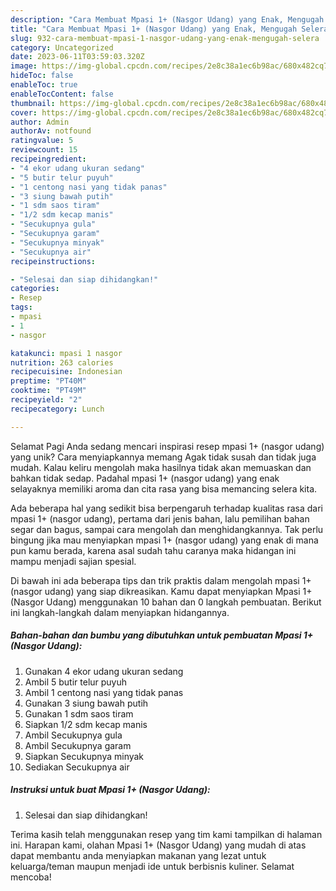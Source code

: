```yaml
---
description: "Cara Membuat Mpasi 1+ (Nasgor Udang) yang Enak, Mengugah Selera"
title: "Cara Membuat Mpasi 1+ (Nasgor Udang) yang Enak, Mengugah Selera"
slug: 932-cara-membuat-mpasi-1-nasgor-udang-yang-enak-mengugah-selera
category: Uncategorized
date: 2023-06-11T03:59:03.320Z
image: https://img-global.cpcdn.com/recipes/2e8c38a1ec6b98ac/680x482cq70/mpasi-1-nasgor-udang-foto-resep-utama.jpg
hideToc: false
enableToc: true
enableTocContent: false
thumbnail: https://img-global.cpcdn.com/recipes/2e8c38a1ec6b98ac/680x482cq70/mpasi-1-nasgor-udang-foto-resep-utama.jpg
cover: https://img-global.cpcdn.com/recipes/2e8c38a1ec6b98ac/680x482cq70/mpasi-1-nasgor-udang-foto-resep-utama.jpg
author: Admin
authorAv: notfound
ratingvalue: 5
reviewcount: 15
recipeingredient:
- "4 ekor udang ukuran sedang"
- "5 butir telur puyuh"
- "1 centong nasi yang tidak panas"
- "3 siung bawah putih"
- "1 sdm saos tiram"
- "1/2 sdm kecap manis"
- "Secukupnya gula"
- "Secukupnya garam"
- "Secukupnya minyak"
- "Secukupnya air"
recipeinstructions:

- "Selesai dan siap dihidangkan!"
categories:
- Resep
tags:
- mpasi
- 1
- nasgor

katakunci: mpasi 1 nasgor 
nutrition: 263 calories
recipecuisine: Indonesian
preptime: "PT40M"
cooktime: "PT49M"
recipeyield: "2"
recipecategory: Lunch

---
```



Selamat Pagi Anda sedang mencari inspirasi resep mpasi 1+ (nasgor udang) yang unik? Cara menyiapkannya memang Agak tidak susah dan tidak juga mudah. Kalau keliru mengolah maka hasilnya tidak akan memuaskan dan bahkan tidak sedap. Padahal mpasi 1+ (nasgor udang) yang enak selayaknya memiliki aroma dan cita rasa yang bisa memancing selera kita.


Ada beberapa hal yang sedikit bisa berpengaruh terhadap kualitas rasa dari mpasi 1+ (nasgor udang), pertama dari jenis bahan, lalu pemilihan bahan segar dan bagus, sampai cara mengolah dan menghidangkannya. Tak perlu bingung jika mau menyiapkan mpasi 1+ (nasgor udang) yang enak di mana pun kamu berada, karena asal sudah tahu caranya maka hidangan ini mampu menjadi sajian spesial.




Di bawah ini ada beberapa tips dan trik praktis dalam mengolah mpasi 1+ (nasgor udang) yang siap dikreasikan. Kamu dapat menyiapkan Mpasi 1+ (Nasgor Udang) menggunakan 10 bahan dan 0 langkah pembuatan. Berikut ini langkah-langkah dalam menyiapkan hidangannya.

<!--inarticleads1-->

##### Bahan-bahan dan bumbu yang dibutuhkan untuk pembuatan Mpasi 1+ (Nasgor Udang):

1. Gunakan 4 ekor udang ukuran sedang
1. Ambil 5 butir telur puyuh
1. Ambil 1 centong nasi yang tidak panas
1. Gunakan 3 siung bawah putih
1. Gunakan 1 sdm saos tiram
1. Siapkan 1/2 sdm kecap manis
1. Ambil Secukupnya gula
1. Ambil Secukupnya garam
1. Siapkan Secukupnya minyak
1. Sediakan Secukupnya air




<!--inarticleads2-->

##### Instruksi untuk buat Mpasi 1+ (Nasgor Udang):


1. Selesai dan siap dihidangkan!



Terima kasih telah menggunakan resep yang tim kami tampilkan di halaman ini. Harapan kami, olahan Mpasi 1+ (Nasgor Udang) yang mudah di atas dapat membantu anda menyiapkan makanan yang lezat untuk keluarga/teman maupun menjadi ide untuk berbisnis kuliner. Selamat mencoba!
